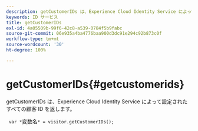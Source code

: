 ```yaml
---
description: getCustomerIDs は、Experience Cloud Identity Service によって設定されたすべての顧客 ID を返します。
keywords: ID サービス
title: getCustomerIDs
exl-id: 4a05509b-99f6-42c8-a539-0784f5b9fabc
source-git-commit: 06e935a4ba4776baa900d3dc91e294c92b873c0f
workflow-type: tm+mt
source-wordcount: '30'
ht-degree: 100%

---
```


# getCustomerIDs{#getcustomerids}

getCustomerIDs は、Experience Cloud Identity Service によって設定されたすべての顧客 ID を返します。

<!--
Is there anything else we can say about this??
-->

` var *`変数名`* = visitor.getCustomerIDs();`
